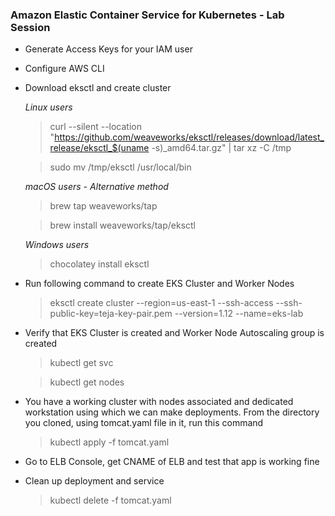 ### Amazon Elastic Container Service for Kubernetes - Lab Session

* Generate Access Keys for your IAM user 

* Configure AWS CLI 

* Download eksctl and create cluster 

    *Linux users* 

    > curl --silent --location "https://github.com/weaveworks/eksctl/releases/download/latest_release/eksctl_$(uname -s)_amd64.tar.gz" | tar xz -C /tmp

    > sudo mv /tmp/eksctl /usr/local/bin
    
    *macOS users - Alternative method*

    > brew tap weaveworks/tap

    > brew install weaveworks/tap/eksctl

    *Windows users*

    > chocolatey install eksctl

* Run following command to create EKS Cluster and Worker Nodes 

    > eksctl create cluster --region=us-east-1 --ssh-access --ssh-public-key=teja-key-pair.pem --version=1.12 --name=eks-lab

* Verify that EKS Cluster is created and Worker Node Autoscaling group is created 

    > kubectl get svc 

    > kubectl get nodes

* You have a working cluster with nodes associated and dedicated workstation using which we can make deployments. From the directory you cloned, using tomcat.yaml file in it, run this command 

    > kubectl apply -f tomcat.yaml

* Go to ELB Console, get CNAME of ELB and test that app is working fine

* Clean up deployment and service

    > kubectl delete -f tomcat.yaml 
